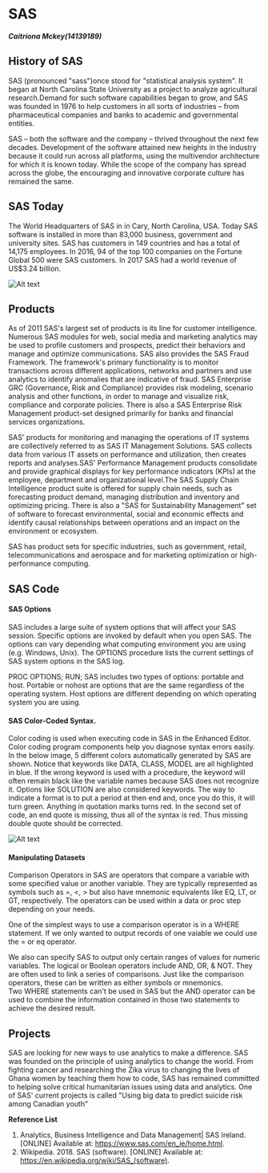 SAS
============
***Caitriona Mckey(14139189)***
## History of SAS
SAS (pronounced "sass")once stood for "statistical analysis system". It began at North Carolina State University as a project to analyze agricultural research.Demand for such software capabilities began to grow, and SAS was founded in 1976 to help customers in all sorts of industries – from pharmaceutical companies and banks to academic and governmental entities.

SAS – both the software and the company – thrived throughout the next few decades. Development of the software attained new heights in the industry because it could run across all platforms, using the multivendor architecture for which it is known today. While the scope of the company has spread across the globe, the encouraging and innovative corporate culture has remained the same.

## SAS Today
The World Headquarters of SAS in in Cary, North Carolina, USA. Today SAS software is installed in more than 83,000 business, government and university sites. SAS has customers in 149 countries and has a total of 14,175 employees. In 2016, 94 of the top 100 companies on the Fortune Global 500 were SAS customers. In 2017 SAS had a world revenue of US$3.24 billion.

![Alt text](https://www.sas.com/en_ie/references/stats-financial/_jcr_content/par/image_e00.img.jpg/1517426034680.jpg)


## Products
As of 2011 SAS's largest set of products is its line for customer intelligence. Numerous SAS modules for web, social media and marketing analytics may be used to profile customers and prospects, predict their behaviors and manage and optimize communications. SAS also provides the SAS Fraud Framework. The framework's primary functionality is to monitor transactions across different applications, networks and partners and use analytics to identify anomalies that are indicative of fraud. SAS Enterprise GRC (Governance, Risk and Compliance) provides risk modeling, scenario analysis and other functions, in order to manage and visualize risk, compliance and corporate policies. There is also a SAS Enterprise Risk Management product-set designed primarily for banks and financial services organizations.

SAS' products for monitoring and managing the operations of IT systems are collectively referred to as SAS IT Management Solutions. SAS collects data from various IT assets on performance and utilization, then creates reports and analyses.SAS' Performance Management products consolidate and provide graphical displays for key performance indicators (KPIs) at the employee, department and organizational level.The SAS Supply Chain Intelligence product suite is offered for supply chain needs, such as forecasting product demand, managing distribution and inventory and optimizing pricing. There is also a "SAS for Sustainability Management" set of software to forecast environmental, social and economic effects and identify causal relationships between operations and an impact on the environment or ecosystem.

SAS has product sets for specific industries, such as government, retail, telecommunications and aerospace and for marketing optimization or high-performance computing.

## SAS Code
#### SAS Options

SAS includes a large suite of system options that will affect your SAS session. Specific options are invoked by default when you open SAS. The options can vary depending what computing environment you are using (e.g. Windows, Unix). The OPTIONS procedure lists the current settings of SAS system options in the SAS log.

PROC OPTIONS;
RUN;
SAS includes two types of options: portable and host.  Portable or nohost are options that are the same regardless of the operating system. Host options are different depending on which operating system you are using.

  #### SAS Color-Coded Syntax.

Color coding is used when executing code in SAS in the Enhanced Editor. Color coding program components help you diagnose syntax errors easily. In the below image, 5 different colors automatically generated by SAS are shown. Notice that keywords like DATA, CLASS, MODEL are all highlighted in blue. If the wrong keyword is used with a procedure, the keyword will often remain black like the variable names because SAS does not recognize it. Options like SOLUTION are also considered keywords. The way to indicate a format is to put a period at then end and, once you do this, it will turn green. Anything in quotation marks turns red. In the second set of code, an end quote is missing, thus all of the syntax is red. Thus missing double quote should be corrected.

![Alt text](https://i1.wp.com/stats.idre.ucla.edu/wp-content/uploads/2016/02/Syntax-Coloring.png)

#### Manipulating Datasets
Comparison Operators in SAS are operators that compare a variable with some specified value or another variable. They are typically represented as symbols such as =, <, > but also have mnemonic equivalents like EQ, LT, or GT, respectively. The operators can be used within a data or proc step depending on your needs.

One of the simplest ways to use a comparison operator is in a WHERE statement.  If we only wanted to output records of one vaiable we could use the = or eq operator. 

We also can specify SAS to output only certain ranges of values for numeric variables. 
The logical or Boolean operators include AND, OR, & NOT. They are often used to link a series of comparisons. Just like the comparison operators, these can be written as either symbols or mnemonics.  
Two WHERE statements can't be used in SAS but the AND operator can be used to combine the information contained in those two statements to achieve the desired result.


## Projects 
SAS are looking for new ways to use analytics to make a difference. SAS was founded on the principle of using analytics to change the world. From fighting cancer and researching the Zika virus to changing the lives of Ghana women by teaching them how to code, SAS has remained committed to helping solve critical humanitarian issues using data and analytics. One of SAS' current projects is called "Using big data to predict suicide risk among Canadian youth"

**Reference List**

1. Analytics, Business Intelligence and Data Management| SAS Ireland. [ONLINE] Available at: https://www.sas.com/en_ie/home.html.
2. Wikipedia. 2018. SAS (software). [ONLINE] Available at: https://en.wikipedia.org/wiki/SAS_(software).

